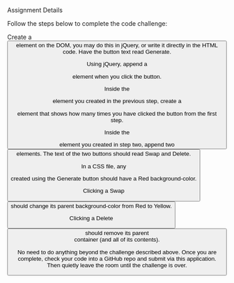 Assignment Details

Follow the steps below to complete the code challenge:

Create a <button> element on the DOM, you may do this in jQuery, or write it directly in the HTML code. Have the button text read Generate.

Using jQuery, append a <div> element when you click the button.

Inside the <div> element you created in the previous step, create a <p> element that shows how many times you have clicked the button from the first step.

Inside the <div> element you created in step two, append two <button> elements. The text of the two buttons should read Swap and Delete.

In a CSS file, any <div> created using the Generate button should have a Red background-color.

Clicking a Swap <button> should change its parent background-color from Red to Yellow.

Clicking a Delete <button> should remove its parent <div> container (and all of its contents).

No need to do anything beyond the challenge described above. Once you are complete, check your code into a GitHub repo and submit via this application. Then quietly leave the room until the challenge is over.
